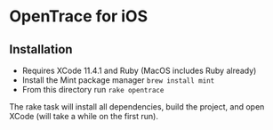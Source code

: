 # OpenTrace for iOS

## Installation

* Requires XCode 11.4.1 and Ruby (MacOS includes Ruby already)
* Install the Mint package manager `brew install mint`
* From this directory run `rake opentrace`

The rake task will install all dependencies, build the project, and open XCode
(will take a while on the first run).


